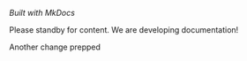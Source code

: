 *Built with MkDocs*

Please standby for content. We are developing documentation!

Another change prepped